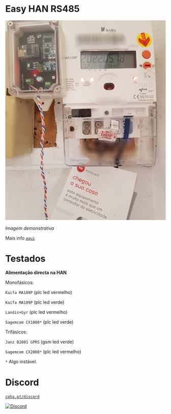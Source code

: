 # Easy HAN RS485

![edpbox: o seu contador inteligente, é mais que um contador](./edpbox.jpg)

<i>Imagem demonstrativa</i>

Mais info [```aqui```](https://forum.cpha.pt/t/easy-han-edpbox-rs485/10279)

# Testados

**Alimentação directa na HAN**

Monofásicos:

```Kaifa MA109P``` (plc led vermelho) 

```Kaifa MA109P``` (plc led verde)

```Landis+Gyr``` (plc led vermelho) 

```Sagemcom CX1000*``` (plc led verde)

Trifásicos:

```Janz B2801 GPRS``` (gsm led verde) 

```Sagemcom CX2000*``` (plc led vermelho)

```*``` Algo instável. 

# Discord

[```cpha.pt/discord```](https://discord.gg/Mh9mTEA)

[![Discord](https://img.shields.io/discord/494714310518505472?style=plastic&logo=discord)](https://discord.gg/Mh9mTEA) 
